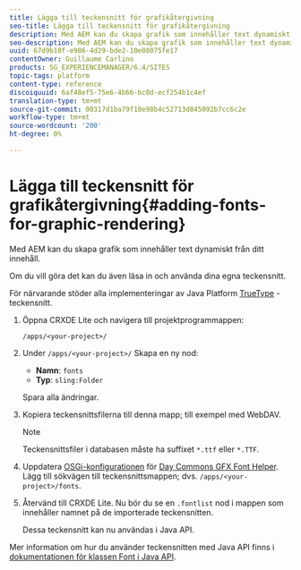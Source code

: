 ```yaml
---
title: Lägga till teckensnitt för grafikåtergivning
seo-title: Lägga till teckensnitt för grafikåtergivning
description: Med AEM kan du skapa grafik som innehåller text dynamiskt från ditt innehåll
seo-description: Med AEM kan du skapa grafik som innehåller text dynamiskt från ditt innehåll
uuid: 67d9b10f-e986-4d29-bde2-10e08075fe17
contentOwner: Guillaume Carlino
products: SG_EXPERIENCEMANAGER/6.4/SITES
topic-tags: platform
content-type: reference
discoiquuid: 6af48ef5-75e6-4b66-bc0d-ecf254b1c4ef
translation-type: tm+mt
source-git-commit: 00317d1ba79f10e98b4c52713d845092b7cc6c2e
workflow-type: tm+mt
source-wordcount: '200'
ht-degree: 0%

---
```



# Lägga till teckensnitt för grafikåtergivning{#adding-fonts-for-graphic-rendering}

Med AEM kan du skapa grafik som innehåller text dynamiskt från ditt innehåll.

Om du vill göra det kan du även läsa in och använda dina egna teckensnitt.

För närvarande stöder alla implementeringar av Java Platform [TrueType](https://en.wikipedia.org/wiki/Truetype) -teckensnitt.

1. Öppna CRXDE Lite och navigera till projektprogrammappen:

   `/apps/<your-project>/`

1. Under `/apps/<your-project>/` Skapa en ny nod:

   * **Namn**: `fonts`
   * **Typ**: `sling:Folder`

   Spara alla ändringar.

1. Kopiera teckensnittsfilerna till denna mapp; till exempel med WebDAV.

   >[!NOTE]
   >
   >Teckensnittsfiler i databasen måste ha suffixet `*.ttf` eller `*.TTF`.

1. Uppdatera [OSGi-konfigurationen](/help/sites-deploying/configuring-osgi.md) för [Day Commons GFX Font Helper](/help/sites-deploying/osgi-configuration-settings.md). Lägg till sökvägen till teckensnittsmappen; dvs. `/apps/<your-project>/fonts`.

1. Återvänd till CRXDE Lite. Nu bör du se en `.fontlist` nod i mappen som innehåller namnet på de importerade teckensnitten.

   Dessa teckensnitt kan nu användas i Java API.

Mer information om hur du använder teckensnitten med Java API finns i [dokumentationen för klassen Font i Java API](https://download.oracle.com/javase/6/docs/api/java/awt/Font.html).

